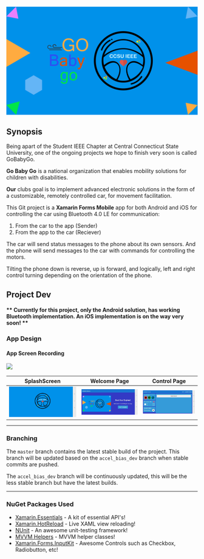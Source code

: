 ![](Images/go.png?raw=true "GoBabyGo Logo")

## Synopsis
Being apart of the Student IEEE Chapter at Central Connecticut State University, one of the ongoing projects 
we hope to finish very soon is called GoBabyGo.

<b>Go Baby Go</b> is a national organization that enables mobility solutions for children with disabilities.

<b>Our</b> clubs goal is to implement advanced electronic solutions in the form of a customizable, 
remotely controlled car, for movement facilitation.

This Git project is a <b>Xamarin Forms Mobile</b> app for both Android and iOS for controlling the car using Bluetooth 4.0 LE for communication:
1. From the car to the app (Sender) 
2. From the app to the car (Reciever)

The car will send status messages to the phone about its own sensors. 
And the phone will send messages to the car with commands for controlling the motors.

Tilting the phone down is reverse, up is forward, and logically, left and right control turning depending on the orientation of the phone.


## Project Dev

#### ** Currently for this project, only the Android solution, has working Bluetooth implementation. An iOS implementation is on the way very soon! **

### App Design

#### App Screen Recording
![](Images/screenrecord.gif)


SplashScreen | Welcome Page | Control Page |
:------------------------------------------------:|:-------------------------------------------------:|:------------------------------------------------:
![](Images/splashscreen.jpg?raw=true "UI Design") | ![](Images/welcomepage.jpg?raw=true "UI Design")  |  ![](Images/controlpage.jpg?raw=true "UI Design")

---

### Branching

The ```master``` branch contains the latest stable build of the project. This branch will be updated based on the ```accel_bias_dev``` branch when stable commits are pushed.

The ```accel_bias_dev``` branch will be continuously updated, this will be the less stable branch but have the latest builds. 

---

### NuGet Packages Used
- [Xamarin.Essentials](https://github.com/xamarin/Essentials) - A kit of essential API's!
- [Xamarin.HotReload](https://github.com/AndreiMisiukevich/HotReload) - Live XAML view reloading!
- [NUnit](http://nunit.org/) - An awesome unit-testing framework!
- [MVVM Helpers](https://github.com/jamesmontemagno/mvvm-helpers) - MVVM helper classes!
- [Xamarin.Forms.InputKit](https://github.com/enisn/Xamarin.Forms.InputKit) -  Awesome Controls such as Checkbox, Radiobutton, etc!
